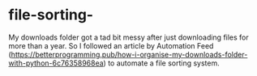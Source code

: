 # file-sorting-
My downloads folder got a tad bit messy after just downloading files for more than a year. So I followed an article by Automation Feed (https://betterprogramming.pub/how-i-organise-my-downloads-folder-with-python-6c76358968ea)  to automate a file sorting system. 
